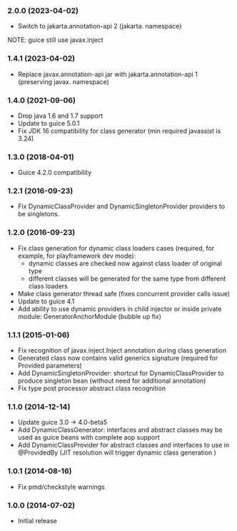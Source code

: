 ### 2.0.0 (2023-04-02)
* Switch to jakarta.annotation-api 2 (jakarta. namespace)

NOTE: guice still use javax.inject

### 1.4.1 (2023-04-02)
* Replace javax.annotation-api jar with jakarta.annotation-api 1 (preserving javax. namespace)

### 1.4.0 (2021-09-06)
* Drop java 1.6 and 1.7 support
* Update to guice 5.0.1
* Fix JDK 16 compatibility for class generator (min required javassist is 3.24)

### 1.3.0 (2018-04-01)
* Guice 4.2.0 compatibility 

### 1.2.1 (2016-09-23)
* Fix DynamicClassProvider and DynamicSingletonProvider providers to be singletons.

### 1.2.0 (2016-09-23)
* Fix class generation for dynamic class loaders cases (required, for example, for playframework dev mode):
    - dynamic classes are checked now against class loader of original type
    - different classes will be generated for the same type from different class loaders
* Make class generator thread safe (fixes concurrent provider calls issue) 
* Update to guice 4.1
* Add ability to use dynamic providers in child injector or inside private module: GeneratorAnchorModule (bubble up fix)

### 1.1.1 (2015-01-06)
* Fix recognition of javax.inject.Inject annotation during class generation
* Generated class now contains valid generics signature (required for Provided parameters)
* Add DynamicSingletonProvider: shortcut for DynamicClassProvider to produce singleton bean (without need for additional annotation)
* Fix type post processor abstract class recognition

### 1.1.0 (2014-12-14)
* Update guice 3.0 -> 4.0-beta5
* Add DynamicClassGenerator: interfaces and abstract classes may be used as guice beans with complete aop support
* Add DynamicClassProvider for abstract classes and interfaces to use in @ProvidedBy (JIT resolution will trigger dynamic class generation )

### 1.0.1 (2014-08-16)
* Fix pmd/checkstyle warnings

### 1.0.0 (2014-07-02)
* Initial release